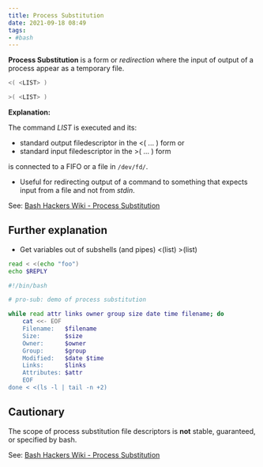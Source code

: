 ```yaml
---
title: Process Substitution
date: 2021-09-18 08:49
tags:
- #bash
---
```


**Process Substitution** is a form or _redirection_ where the input of output of
a process appear as a temporary file.

```bash
<( <LIST> ) 

>( <LIST> )
```

**Explanation:**

The command _LIST_ is executed and its:

* standard output filedescriptor in the <( ... ) form or
* standard input filedescriptor in the >( ... ) form

is connected to a FIFO or a file in `/dev/fd/`.

* Useful for redirecting output of a command to something that expects input
from a file and not from _stdin_.

See: [Bash Hackers Wiki - Process Substitution](https://wiki.bash-hackers.org/syntax/expansion/proc_subst)

## Further explanation

* Get variables out of subshells (and pipes) <(list) >(list)

``` bash
read < <(echo "foo")
echo $REPLY
```

``` bash
#!/bin/bash

# pro-sub: demo of process substitution

while read attr links owner group size date time filename; do
    cat <<- EOF
    Filename:   $filename
    Size:       $size
    Owner:      $owner
    Group:      $group
    Modified:   $date $time
    Links:      $links
    Attributes: $attr
    EOF
done < <(ls -l | tail -n +2)
```

## Cautionary

The scope of process substitution file descriptors is **not** stable,
guaranteed, or specified by bash.

See: [Bash Hackers Wiki - Process Substitution](https://wiki.bash-hackers.org/syntax/expansion/proc_subst)
